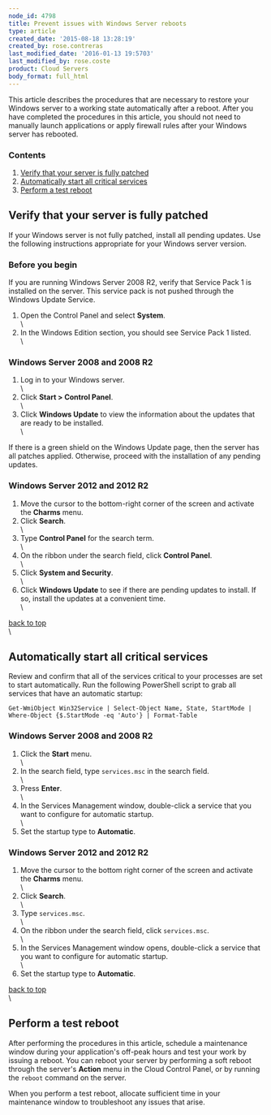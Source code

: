 ```yaml
---
node_id: 4798
title: Prevent issues with Windows Server reboots
type: article
created_date: '2015-08-18 13:28:19'
created_by: rose.contreras
last_modified_date: '2016-01-13 19:5703'
last_modified_by: rose.coste
product: Cloud Servers
body_format: full_html
---
```


This article describes the procedures that are necessary to restore your
Windows server to a working state automatically after a reboot. After
you have completed the procedures in this article, you should not need
to manually launch applications or apply firewall rules after your
Windows server has rebooted.

### Contents

1.  [Verify that your server is fully patched](#verify)
2.  [Automatically start all critical services](#crit)
3.  [Perform a test reboot](#test)

Verify that your server is fully patched
----------------------------------------

If your Windows server is not fully patched, install all pending
updates. Use the following instructions appropriate for your Windows
server version.

### Before you begin

If you are running Windows Server 2008 R2, verify that Service Pack 1 is
installed on the server. This service pack is not pushed through the
Windows Update Service.

1.  Open the Control Panel and select **System**.\
    \
2.  In the Windows Edition section, you should see Service Pack 1
    listed.\
    \

### Windows Server 2008 and 2008 R2

1.  Log in to your Windows server.\
    \
2.  Click **Start \> Control Panel**.\
    \
3.  Click **Windows Update** to view the information about the updates
    that are ready to be installed.\
    \

If there is a green shield on the Windows Update page, then the server
has all patches applied. Otherwise, proceed with the installation of any
pending updates.

### Windows Server 2012 and 2012 R2

1.  Move the cursor to the bottom-right corner of the screen and
    activate the **Charms** menu.
2.  Click **Search**.\
    \
3.  Type **Control Panel** for the search term.\
    \
4.  On the ribbon under the search field, click **Control Panel**.\
    \
5.  Click **System and Security**.\
    \
6.  Click **Windows Update** to see if there are pending updates to
    install. If so, install the updates at a convenient time.\
    \

[back to top](#top)\
\

Automatically start all critical services
-----------------------------------------

Review and confirm that all of the services critical to your processes
are set to start automatically. Run the following PowerShell script to
grab all services that have an automatic startup:

    Get-WmiObject Win32Service | Select-Object Name, State, StartMode | Where-Object {$.StartMode -eq 'Auto'} | Format-Table

### Windows Server 2008 and 2008 R2

1.  Click the **Start** menu.\
    \
2.  In the search field, type `services.msc` in the search field.\
    \
3.  Press **Enter**.\
    \
4.  In the Services Management window, double-click a service that you
    want to configure for automatic startup.\
    \
5.  Set the startup type to **Automatic**.

### Windows Server 2012 and 2012 R2

1.  Move the cursor to the bottom right corner of the screen and
    activate the **Charms** menu.\
    \
2.  Click **Search**.\
    \
3.  Type `services.msc`.\
    \
4.  On the ribbon under the search field, click `services.msc`.\
    \
5.  In the Services Management window opens, double-click a service that
    you want to configure for automatic startup.\
    \
6.  Set the startup type to **Automatic**.

[back to top](#top)\
\

Perform a test reboot
---------------------

After performing the procedures in this article, schedule a maintenance
window during your application's off-peak hours and test your work by
issuing a reboot. You can reboot your server by performing a soft reboot
through the server's **Action** menu in the Cloud Control Panel, or by
running the `reboot` command on the server.

When you perform a test reboot, allocate sufficient time in your
maintenance window to troubleshoot any issues that arise.

 

